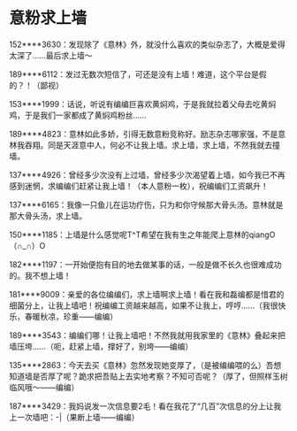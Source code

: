 # 意粉求上墙

152****3630：发现除了《意林》外，就没什么喜欢的类似杂志了，大概是爱得太深了……最后求上墙～ 

189****6112：发过无数次短信了，可还是没有上墙！难道，这个平台是假的？！（鄙视） 

153****1999：话说，听说有编编巨喜欢黄焖鸡，于是我就拉着父母去吃黄焖鸡，于是我们一家都成了黄焖鸡粉丝…… 

189****4823：意林如此多娇，引得无数意粉竞称好。励志杂志哪家强，不是意林我吞翔。同是天涯意中人，何必不让我上墙。求上墙，求上墙，不然我就去撞墙。 

137****4926：曾经多少次没有上过墙，曾经多少次渴望着上墙，如今我已不再感到迷惘，求编编们赶紧让我上墙！（本人意粉一枚），祝编编们工资飙升！ 

137****6165：我像一只鱼儿在运功疗伤，只为和你守候那大骨头汤。意林就是那大骨头汤，求上墙。 

150****1185：上墙是什么感觉呢T^T希望在我有生之年能爬上意林的qiangO（∩_∩）O 

182****1197：一开始便抱有目的地去做某事的话，一般是做不长久也很难成功的。我不想上墙！ 

181****9009：亲爱的各位编编们，求上墙啊求上墙！看在我和磊编都是惜君的细菌分上，让我上墙吧！祝编编工资越来越高，如果不让我上，哼哼......（我很快乐，春暖秋凉，珍重——编编） 

189****3543：编编们哪！让我上墙吧！不然我就用我家里的《意林》叠起来把墙压垮……（呃，赶紧上墙，撑好了，别垮——编编） 

135****2863：今天去买《意林》忽然发现她变厚了，（是被编编喂的么）吾想知道墙是否厚了呢？跪求把吾贴上去实地考察？不知可否呢？（厚了，但照样玉树临风哦～——编编） 

187****3429：我妈说发一次信息要2毛！看在我花了“几百”次信息的分上让我上一次墙吧：-|（果断上墙——编编）